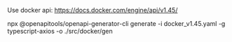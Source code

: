 

Use docker api: https://docs.docker.com/engine/api/v1.45/

npx @openapitools/openapi-generator-cli generate -i docker_v1.45.yaml -g typescript-axios -o ./src/docker/gen
